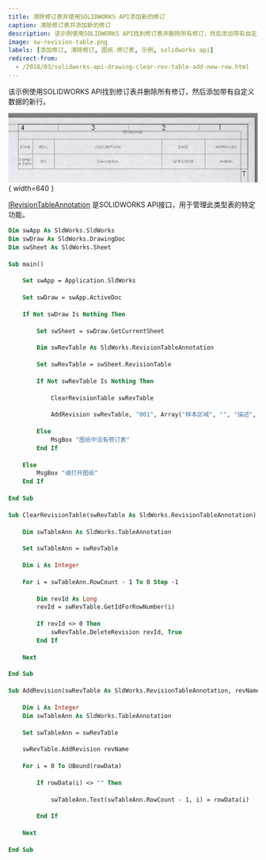 ```yaml
---
title: 清除修订表并使用SOLIDWORKS API添加新的修订
caption: 清除修订表并添加新的修订
description: 该示例使用SOLIDWORKS API找到修订表并删除所有修订，然后添加带有自定义数据的新行。
image: sw-revision-table.png
labels: [添加修订, 清除修订, 图纸.修订表, 示例, solidworks api]
redirect-from:
  - /2018/03/solidworks-api-drawing-clear-rev-table-add-new-row.html
---
```

该示例使用SOLIDWORKS API找到修订表并删除所有修订，然后添加带有自定义数据的新行。

![修订表](sw-revision-table.png){ width=640 }

[IRevisionTableAnnotation](https://help.solidworks.com/2018/english/api/sldworksapi/solidworks.interop.sldworks~solidworks.interop.sldworks.irevisiontableannotation.html) 是SOLIDWORKS API接口，用于管理此类型表的特定功能。

~~~ vb
Dim swApp As SldWorks.SldWorks
Dim swDraw As SldWorks.DrawingDoc
Dim swSheet As SldWorks.Sheet

Sub main()

    Set swApp = Application.SldWorks

    Set swDraw = swApp.ActiveDoc
    
    If Not swDraw Is Nothing Then
    
        Set swSheet = swDraw.GetCurrentSheet
        
        Dim swRevTable As SldWorks.RevisionTableAnnotation

        Set swRevTable = swSheet.RevisionTable
        
        If Not swRevTable Is Nothing Then
            
            ClearRevisionTable swRevTable
            
            AddRevision swRevTable, "001", Array("样本区域", "", "描述", "", "管理员")
            
        Else
            MsgBox "图纸中没有修订表"
        End If
    
    Else
        MsgBox "请打开图纸"
    End If
    
End Sub

Sub ClearRevisionTable(swRevTable As SldWorks.RevisionTableAnnotation)
    
    Dim swTableAnn As SldWorks.TableAnnotation
    
    Set swTableAnn = swRevTable
            
    Dim i As Integer
    
    For i = swTableAnn.RowCount - 1 To 0 Step -1
        
        Dim revId As Long
        revId = swRevTable.GetIdForRowNumber(i)
        
        If revId <> 0 Then
            swRevTable.DeleteRevision revId, True
        End If
        
    Next
    
End Sub

Sub AddRevision(swRevTable As SldWorks.RevisionTableAnnotation, revName As String, rowData As Variant)
    
    Dim i As Integer
    Dim swTableAnn As SldWorks.TableAnnotation
    
    Set swTableAnn = swRevTable
    
    swRevTable.AddRevision revName
            
    For i = 0 To UBound(rowData)
                
        If rowData(i) <> "" Then
            
            swTableAnn.Text(swTableAnn.RowCount - 1, i) = rowData(i)
        
        End If
                
    Next
    
End Sub

~~~